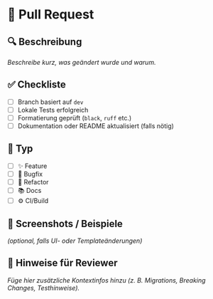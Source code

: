 # 🧩 Pull Request

## 🔍 Beschreibung

_Beschreibe kurz, was geändert wurde und warum._

## ✅ Checkliste

- [ ] Branch basiert auf `dev`
- [ ] Lokale Tests erfolgreich
- [ ] Formatierung geprüft (`black`, `ruff` etc.)
- [ ] Dokumentation oder README aktualisiert (falls nötig)

## 🔁 Typ

- [ ] ✨ Feature
- [ ] 🐞 Bugfix
- [ ] 🧹 Refactor
- [ ] 📚 Docs
- [ ] ⚙️ CI/Build

## 📸 Screenshots / Beispiele

_(optional, falls UI- oder Templateänderungen)_

## 🧾 Hinweise für Reviewer

_Füge hier zusätzliche Kontextinfos hinzu (z. B. Migrations, Breaking Changes, Testhinweise)._
